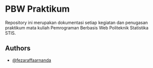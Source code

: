 
# PBW Praktikum

Repository ini merupakan dokumentasi setiap kegiatan dan penugasan praktikum mata kuliah Pemrograman Berbasis Web Politeknik Statistika STIS.




## Authors

- [@fezaraffaarnanda](https://www.github.com/fezaraffaarnanda)


